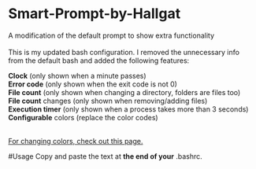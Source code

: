 # Smart-Prompt-by-Hallgat
A modification of the default prompt to show extra functionality<br />
<br />
This is my updated bash configuration. I removed the unnecessary info from the default bash and added the following features:<br />

<b>Clock</b> (only shown when a minute passes)<br />
<b>Error code</b> (only shown when the exit code is not 0)<br />
<b>File count</b> (only shown when changing a directory, folders are files too)<br />
<b>File count</b> changes (only shown when removing/adding files)<br />
<b>Execution timer</b> (only shown when a process takes more than 3 seconds)<br />
<b>Configurable</b> colors (replace the color codes)<br />
<br />

<a href="http://misc.flogisoft.com/bash/tip_colors_and_formatting">For changing colors, check out this page.</a>

#Usage
Copy and paste the text at <b>the end of your</b> .bashrc.
